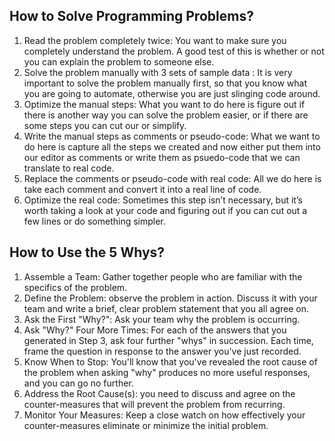 ## How to Solve Programming Problems?
 

 1. Read the problem completely twice: You want to make sure you completely understand the problem.  A good test of this is whether or not you can explain the problem to someone else.
 2. Solve the problem manually with 3 sets of sample data : It is very important to solve the problem manually first, so that you know what you are going to automate, otherwise you are just slinging code around.
 3. Optimize the manual steps: What you want to do here is figure out if there is another way you can solve the problem easier, or if there are some steps you can cut our or simplify.
 4. Write the manual steps as comments or pseudo-code: What we want to do here is capture all the steps we created and now either put them into our editor as comments or write them as psuedo-code that we can translate to real code.
 5. Replace the comments or pseudo-code with real code: All we do here is take each comment and convert it into a real line of code.
 6. Optimize the real code: Sometimes this step isn’t necessary, but it’s worth taking a look at your code and figuring out if you can cut out a few lines or do something simpler.
 

## How to Use the 5 Whys?
1. Assemble a Team: Gather together people who are familiar with the specifics of the problem.
2. Define the Problem: observe the problem in action. Discuss it with your team and write a brief, clear problem statement that you all agree on.
3. Ask the First "Why?": Ask your team why the problem is occurring.
4. Ask "Why?" Four More Times: For each of the answers that you generated in Step 3, ask four further "whys" in succession. Each time, frame the question in response to the answer you've just recorded.
5. Know When to Stop: You'll know that you've revealed the root cause of the problem when asking "why" produces no more useful responses, and you can go no further.
6. Address the Root Cause(s): you need to discuss and agree on the counter-measures that will prevent the problem from recurring.
7. Monitor Your Measures: Keep a close watch on how effectively your counter-measures eliminate or minimize the initial problem.
